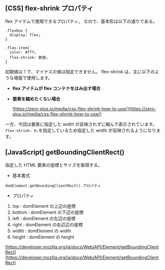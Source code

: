 ## [CSS] flex-shrink プロパティ

flex アイテムで使用できるプロパティ。
なので、基本形は以下の通りである。

```
.flexbox {
  display: flex;
}

.flex-item{
  color: #fff;
  flex-shrink: 数値;
}
```

初期値は 1 で、マイナスの値は指定できません。
flex-shrink は、主に以下のような場面で使用します。

- **flex アイテムが flex コンテナをはみ出す場合**
- **要素を縮めたくない場合**

  [https://zero-plus.io/media/css-flex-shrink-how-to-use/](https://zero-plus.io/media/css-flex-shrink-how-to-use/)

一方、今回は要素に指定した width が反映されずに縮んで表示されています。`flex-shrink: 0;`を指定しているため指定した width が反映されるようになります。

## [JavaScript] getBoundingClientRect()

指定した HTML 要素の座標とサイズを取得する。

- 基本書式

```
domElement.getBoundingClientRect().プロパティ
```

- プロパティ

1. top : domElement の上辺の座標
2. bottom : domElement の下辺の座標
3. left : domElement の左辺の座標
4. right : domElement の右辺辺の座標
5. width : domElement の width
6. height : domElement の height

[https://developer.mozilla.org/ja/docs/Web/API/Element/getBoundingClientRect](https://developer.mozilla.org/ja/docs/Web/API/Element/getBoundingClientRect)
